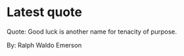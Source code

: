 # Latest quote 

Quote: Good luck is another name for tenacity of purpose. 

By: Ralph Waldo Emerson